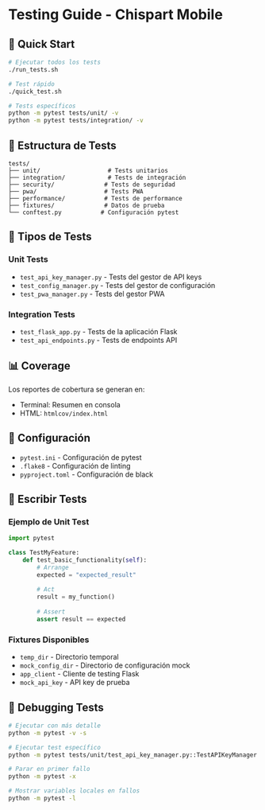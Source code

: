 # Testing Guide - Chispart Mobile

## 🚀 Quick Start

```bash
# Ejecutar todos los tests
./run_tests.sh

# Test rápido
./quick_test.sh

# Tests específicos
python -m pytest tests/unit/ -v
python -m pytest tests/integration/ -v
```

## 📁 Estructura de Tests

```
tests/
├── unit/                   # Tests unitarios
├── integration/            # Tests de integración
├── security/              # Tests de seguridad
├── pwa/                   # Tests PWA
├── performance/           # Tests de performance
├── fixtures/              # Datos de prueba
└── conftest.py           # Configuración pytest
```

## 🧪 Tipos de Tests

### Unit Tests
- `test_api_key_manager.py` - Tests del gestor de API keys
- `test_config_manager.py` - Tests del gestor de configuración
- `test_pwa_manager.py` - Tests del gestor PWA

### Integration Tests
- `test_flask_app.py` - Tests de la aplicación Flask
- `test_api_endpoints.py` - Tests de endpoints API

## 📊 Coverage

Los reportes de cobertura se generan en:
- Terminal: Resumen en consola
- HTML: `htmlcov/index.html`

## 🔧 Configuración

- `pytest.ini` - Configuración de pytest
- `.flake8` - Configuración de linting
- `pyproject.toml` - Configuración de black

## 📝 Escribir Tests

### Ejemplo de Unit Test

```python
import pytest

class TestMyFeature:
    def test_basic_functionality(self):
        # Arrange
        expected = "expected_result"
        
        # Act
        result = my_function()
        
        # Assert
        assert result == expected
```

### Fixtures Disponibles

- `temp_dir` - Directorio temporal
- `mock_config_dir` - Directorio de configuración mock
- `app_client` - Cliente de testing Flask
- `mock_api_key` - API key de prueba

## 🐛 Debugging Tests

```bash
# Ejecutar con más detalle
python -m pytest -v -s

# Ejecutar test específico
python -m pytest tests/unit/test_api_key_manager.py::TestAPIKeyManager::test_init

# Parar en primer fallo
python -m pytest -x

# Mostrar variables locales en fallos
python -m pytest -l
```
